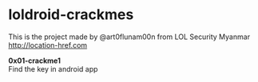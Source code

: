 # loldroid-crackmes

This is the project made by @art0flunam00n from LOL Security Myanmar 
http://location-href.com

<b>0x01-crackme1</b><br>
Find the key in android app
